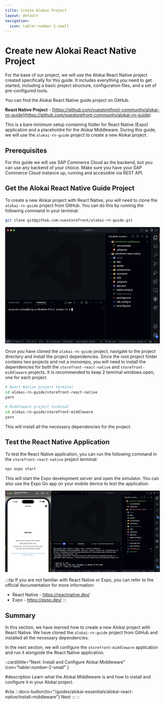 ```yaml
---
title: Create Alokai Project
layout: default
navigation:
  icon: tabler:number-1-small
---
```


# Create new Alokai React Native Project

For the base of our project, we will use the Alokai React Native project created specifically for this guide.  It includes everything you need to get started, including a basic project structure, configuration files, and a set of pre-configured tools.

You can find the Alokai React Native guide project on GitHub.

**React Native Project** - [https://github.com/vuestorefront-community/alokai-rn-guide](https://github.com/vuestorefront-community/alokai-rn-guide)

This is a bare minimum setup containing folder for React Native (Expo) application and a placeholdre for the Alokai Middleware. During this guide, we will use the `alokai-rn-guide` project to create a new Alokai project.

## Prerequisites

For this guide we will use SAP Commerce Cloud as the backend, but you can use any backend of your choice. Make sure you have your SAP Commerce Cloud instance up, running and accessible via REST API. 

## Get the Alokai React Native Guide Project

To create a new Alokai project with React Native, you will need to clone the `alokai-rn-guide` project from GitHub. You can do this by running the following command in your terminal:

```bash
git clone git@github.com:vuestorefront/alokai-rn-guide.git
```

![Alokai React Native Guide Project](./images/rn-starter-1.webp)

Once you have cloned the `alokai-rn-guide` project, navigate to the project directory and install the project dependencies. Since the root project folder contains two projects and not a monorepo, you will need to install the dependencies for both the `storefront-react-native` and `storefront-middleware` projects. It is recommended to keep 2 temrinal windows open, one for each project.

```bash
# React Native project terminal 
cd alokai-rn-guide/storefront-react-native
yarn
```

```bash 
# Middleware project terminal 
cd alokai-rn-guide/storefront-middleware
yarn
```

This will install all the necessary dependencies for the project.

## Test the React Native Application

To test the React Native application, you can run the following command in the `storefront-react-native` project terminal:

```bash
npx expo start
```

This will start the Expo development server and open the simulator. You can also use the Expo Go app on your mobile device to test the application. 

![React Native Simulator](./images/rn-starter-2.webp)

:::tip
If you are not familiar with React Native or Expo, you can refer to the official documentation for more information:
- React Native - https://reactnative.dev/
- Expo - https://expo.dev/
:::

## Summary

In this section, we have learned how to create a new Alokai project with React Native. We have cloned the `alokai-rn-guide` project from GitHub and installed all the necessary dependencies.

In the next section, we will configure the `storefront-middleware` application and run it alongside the React Native application.

::card{title="Next: Install and Configure Alokai Middleware" icon="tabler:number-2-small" }

#description
Learn what the Alokai Middleware is and how to install and configure it in your Alokai project.

#cta
:::docs-button{to="/guides/alokai-essentials/alokai-react-native/install-middleware"}
Next
:::
::